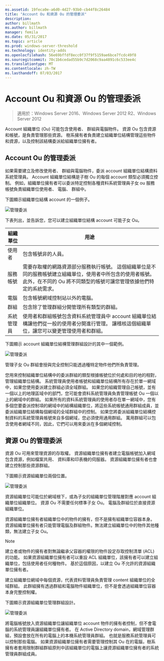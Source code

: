 ```yaml
---
ms.assetid: 19feca0e-a6d0-4d27-93b0-cb44f8c26484
title: "Account Ou 和資源 Ou 的管理委派"
description: 
author: billmath
ms.author: billmath
manager: femila
ms.date: 05/31/2017
ms.topic: article
ms.prod: windows-server-threshold
ms.technology: identity-adds
ms.openlocfilehash: 56e69bffdf8ecc0f37f9f5159ae6bce7fcdc49f8
ms.sourcegitcommit: 70c1b6cedad55b9c7d2068c9aa4891c6c533ee4c
ms.translationtype: MT
ms.contentlocale: zh-TW
ms.lasthandoff: 07/03/2017
---
```

# <a name="delegating-administration-of-account-ous-and-resource-ous"></a>Account Ou 和資源 Ou 的管理委派

>適用於：Windows Server 2016、Windows Server 2012 R2、Windows Server 2012

Account 組織單位 (Ou) 可能包含使用者、 群組與電腦物件。 資源 Ou 包含資源和帳號，是負責管理那些資源。 樹系擁有者負責建立組織單位結構管理這些物件和資源，以及控制該結構委派給組織單位擁有者。  
  
## <a name="delegating-administration-of-account-ous"></a>Account Ou 的管理委派  
如果需要建立及修改使用者、 群組與電腦物件，委派 account 組織單位結構資料系統管理員。 Account 組織單位結構是子樹 Ou 的每個 account 類型必須獨立控制。 例如，組織單位擁有者可以委派特定控制各種資料系統管理員子女 ou 服務帳號負責組織單位使用者、 電腦、 群組中。  
  
下圖顯示組織單位結構 account 的一個例子。  
  
![管理委派](media/Delegating-Administration-of-Account-OUs-and-Resource-OUs/66d38fbe-e8eb-42d7-abab-9526243bf6d9.gif)  
  
下表列出，並告訴您，您可以建立組織單位結構 account 可能子女 Ou。  
  
|組織單位|用途|  
|------|-----------|  
|使用者|包含帳號非的人員。|  
|服務帳號|需要存取權的網路資源部分服務執行帳號。 這個組織單位是不同的服務帳號建立組織單位，使用者中所包含的使用者帳號。 此外，在不同的 Ou 將不同類型的帳號可讓您管理依據他們特定的系統需求。|  
|電腦|包含帳號網域控制站以外的電腦。|  
|群組|包含除了管理群組分開管理所有類型的群組。|  
|系統管理員|使用者和群組帳號包含資料系統管理員中 account 組織單位結構讓他們從一般的使用者分開進行管理。 讓稽核這個組織單位，讓您可以變更管理使用者和群組。|  
  
下圖顯示 account 組織單位結構管理群組設計的其中一個範例。  
  
![管理委派](media/Delegating-Administration-of-Account-OUs-and-Resource-OUs/be2cd2d2-6956-429c-a53a-369e6fe40b2b.gif)  
  
管理子女 Ou 群組會授與完全控制只能透過種特定物件他們所負責管理。  
  
您用來控制組織單位結構中的委派群組的類型根據帳號位於何處和目的地的相對，管理組織單位結構。 系統管理員使用者帳號和組織單位結構所有存在於單一網域中，如果您使用委派建立群組必須全域群組。 如果您的組織管理自己帳號，並有一個以上的地理區域中的部門，您可能會資料系統管理員負責管理帳號 Ou 一個以上的網域中的群組。 如果所有的資料系統管理員的使用者存在單一網域中，您有多個您要委派控制項的網域中的結構組織單位，將這些系統帳號通用群組成員，並委派組織單位結構每個網域的全域群組中的控制。 如果您將委派組織單位結構控制資料的系統管理員帳號來自多個網域，您必須使用通用群組。 萬用群組可以包含使用者網域不同，因此，它們可以用來委派在多個網域控制。  
  
## <a name="delegating-administration-of-resource-ous"></a>資源 Ou 的管理委派  
資源 Ou 可用來管理資源的存取權。 資源組織單位擁有者建立電腦帳號加入網域包含資源，例如檔案共用、 資料庫和印表機的伺服器。 資源組織單位擁有者也會建立控制那些資源群組。  
  
下圖顯示資源組織單位兩個位置。  
  
![管理委派](media/Delegating-Administration-of-Account-OUs-and-Resource-OUs/6667a5ce-34d6-48a9-9974-b823ba70e2af.gif)  
  
資源組織單位可能位於網域根下，或為子女的組織單位管理階層對應 account 組織單位組織單位。 資源 Ou 不需要任何標準子女 Ou。 電腦及群組位於直接資源組織單位。  
  
資源組織單位擁有者組織單位中的物件的擁有，但不是擁有組織單位容器本身。 資源組織單位擁有者只能管理電腦及群組物件。無法建立組織單位中的物件其他種類，無法建立子女 Ou。  
  
> [!NOTE]  
> 建立者或物件的擁有者對無論繼承父容器的權限的物件設定存取控制清單 (ACL) 的功能。 如果資源組織單位擁有者可以重設 ACL 組織單位，該擁有者可以建立組織單位，包括使用者任何種物件。 基於這個原因，以建立 Ou 不允許的資源組織單位擁有者。  
  
建立組織單位網域中每個資源，代表資料管理員負責管理 content 組織單位的全域群組。 此群組擁有透過群組和電腦物件組織單位，但不是會透過組織單位容器本身完整控制權。  
  
下圖顯示資源組織單位管理群組設計。  
  
![管理委派](media/Delegating-Administration-of-Account-OUs-and-Resource-OUs/8a3f7714-a3bf-43f7-b999-6070543248b0.gif)  
  
將電腦帳號放入資源組織單位讓組織單位 account 物件的擁有者控制，但不會電腦的系統管理員讓組織單位擁有者。 在 Active Directory domain，網域管理群組，預設會放在所有的電腦上的本機系統管理員群組。 也就是服務系統管理員可以控制那些電腦。 如果資源組織單位擁有者需要管理控制其 Ou 在的電腦，樹系擁有者套用限制群組群組原則中該組織單位的電腦上讓資源組織單位擁有者的系統管理員群組成員。  
  


